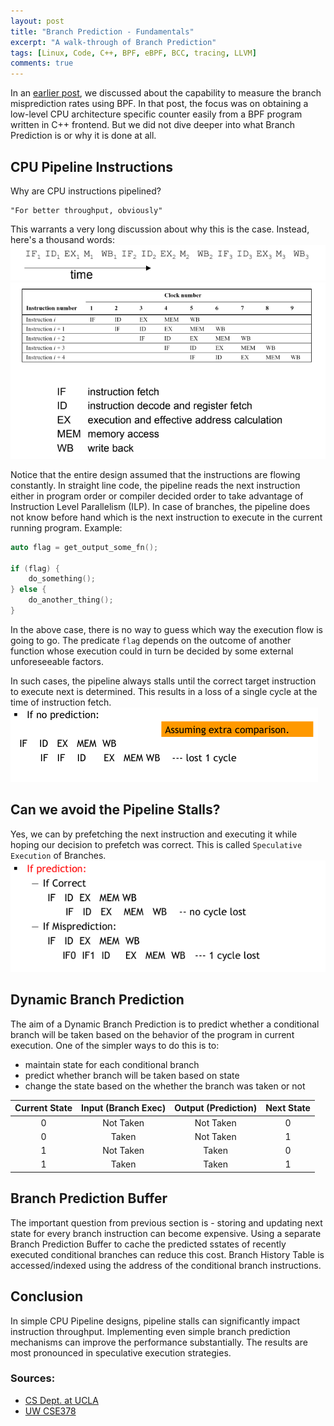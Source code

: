 ```yaml
---
layout: post
title: "Branch Prediction - Fundamentals"
excerpt: "A walk-through of Branch Prediction"
tags: [Linux, Code, C++, BPF, eBPF, BCC, tracing, LLVM]
comments: true
---
```

In an [earlier post](http://www.mycpu.org/writing-bpf-c++/), we discussed about
the capability to measure the branch misprediction rates using BPF. In that
post, the focus was on obtaining a low-level CPU architecture specific counter
easily from a BPF program written in C++ frontend. But we did not dive deeper
into what Branch Prediction is or why it is done at all.

## CPU Pipeline Instructions
Why are CPU instructions pipelined? 
```
"For better throughput, obviously"
```
This warrants a very long discussion about why this is the case. Instead, here's a
thousand words:
![No Pipelines](/images/no_pipeline.png)
![RISC Pipeline](/images/RISC_pipeline.png)

Notice that the entire design assumed that the instructions are flowing
constantly. In straight line code, the pipeline reads the next instruction
either in program order or compiler decided order to take advantage of
Instruction Level Parallelism (ILP). In case of branches, the pipeline does not
know before hand which is the next instruction to execute in the current running
program. Example:

```cpp
auto flag = get_output_some_fn();

if (flag) {
    do_something();
} else {
    do_another_thing();
}
```

In the above case, there is no way to guess which way the execution flow is
going to go. The predicate ``flag`` depends on the outcome of another function
whose execution could in turn be decided by some external unforeseeable
factors.

In such cases, the pipeline always stalls until the correct target instruction
to execute next is determined. This results in a loss of a single cycle at the
time of instruction fetch.
![No Prediction](/images/no_prediction_timing.png)

## Can we avoid the Pipeline Stalls?
Yes, we can by prefetching the next instruction and executing it while hoping
our decision to prefetch was correct. This is called ``Speculative Execution``
of Branches.
![Timing With Prediction](/images/with_prediction_timing.png)


## Dynamic Branch Prediction
The aim of a Dynamic Branch Prediction is to predict whether a conditional
branch will be taken based on the behavior of the program in current
execution. One of the simpler ways to do this is to:
+ maintain state for each conditional branch
+ predict whether branch will be taken based on state
+ change the state based on the whether the branch was taken or not

| Current State | Input (Branch Exec) | Output (Prediction) | Next State |
|:-------------:|:-------------------:|:-------------------:|:----------:|
| 0             | Not Taken           | Not Taken           | 0          |
| 0             | Taken               | Not Taken           | 1          |
| 1             | Not Taken           | Taken               | 0          |
| 1             | Taken               | Taken               | 1          |

## Branch Prediction Buffer
The important question from previous section is - storing and updating next
state for every branch instruction can become expensive. Using a separate Branch
Prediction Buffer to cache the predicted sstates of recently executed
conditional branches can reduce this cost. Branch History Table is
accessed/indexed using the address of the conditional branch instructions.

## Conclusion
In simple CPU Pipeline designs, pipeline stalls can significantly impact
instruction throughput. Implementing even simple branch prediction mechanisms
can improve the performance substantially. The results are most pronounced in
speculative execution strategies.

### Sources:
+ [CS Dept. at UCLA](http://web.cs.ucla.edu/~tamir/courses/)
+ [UW CSE378](https://courses.cs.washington.edu/courses/cse378/09wi/lectures/lec13.pdf)

